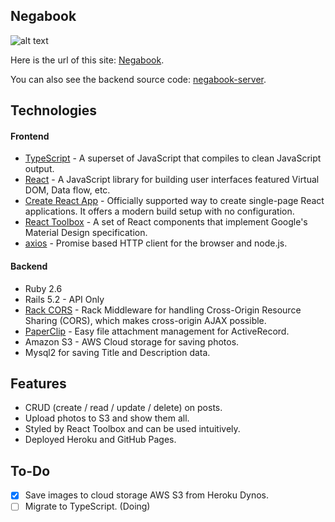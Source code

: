## Negabook
![alt text](https://github.com/SotaMakino/negabook-client/blob/master/public/screenShot2.png)

Here is the url of this site: [Negabook](https://sotamakino.github.io/negabook-client/).

You can also see the backend source code: [negabook-server](https://github.com/SotaMakino/negabook-server).

## Technologies
#### Frontend

- [TypeScript](https://github.com/Microsoft/TypeScript) - A superset of JavaScript that compiles to clean JavaScript output.
- [React](https://reactjs.org/) - A JavaScript library for building user interfaces featured Virtual DOM, Data flow, etc.
- [Create React App](https://github.com/facebook/create-react-app) - Officially supported way to create single-page React applications. It offers a modern build setup with no configuration.
- [React Toolbox](http://react-toolbox.io/#/) - A set of React components that implement Google's Material Design specification.
- [axios](https://github.com/axios/axios) - Promise based HTTP client for the browser and node.js.

#### Backend

- Ruby 2.6
- Rails 5.2 - API Only
- [Rack CORS](https://github.com/cyu/rack-cors) - Rack Middleware for handling Cross-Origin Resource Sharing (CORS), which makes cross-origin AJAX possible.
- [PaperClip](https://github.com/thoughtbot/paperclip) - Easy file attachment management for ActiveRecord.
- Amazon S3 - AWS Cloud storage for saving photos.
- Mysql2 for saving Title and Description data.

## Features

- CRUD (create / read / update / delete) on posts.
- Upload photos to S3 and show them all.
- Styled by React Toolbox and can be used intuitively.
- Deployed Heroku and GitHub Pages.


## To-Do

- [x]  Save images to cloud storage AWS S3 from Heroku Dynos.
- [ ]  Migrate to TypeScript. (Doing)
